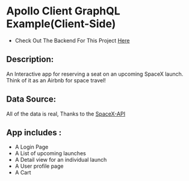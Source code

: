 # Apollo Client GraphQL Example(Client-Side)

- Check Out The Backend For This Project [Here](https://github.com/rgarimella0124/Apollo-Server)

## Description:

An Interactive app for reserving a seat on an upcoming SpaceX launch. Think of it as an Airbnb for space travel!

## Data Source:

All of the data is real, Thanks to the [SpaceX-API](https://github.com/r-spacex/SpaceX-API)

## App includes :

- A Login Page
- A List of upcoming launches
- A Detail view for an individual launch
- A User profile page
- A Cart

